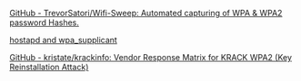 
[GitHub - TrevorSatori/Wifi-Sweep: Automated capturing of WPA & WPA2 password Hashes.](https://github.com/TrevorSatori/Wifi-Sweep)

[hostapd and wpa_supplicant](https://w1.fi/)

[GitHub - kristate/krackinfo: Vendor Response Matrix for KRACK WPA2 (Key Reinstallation Attack)](https://github.com/kristate/krackinfo)
